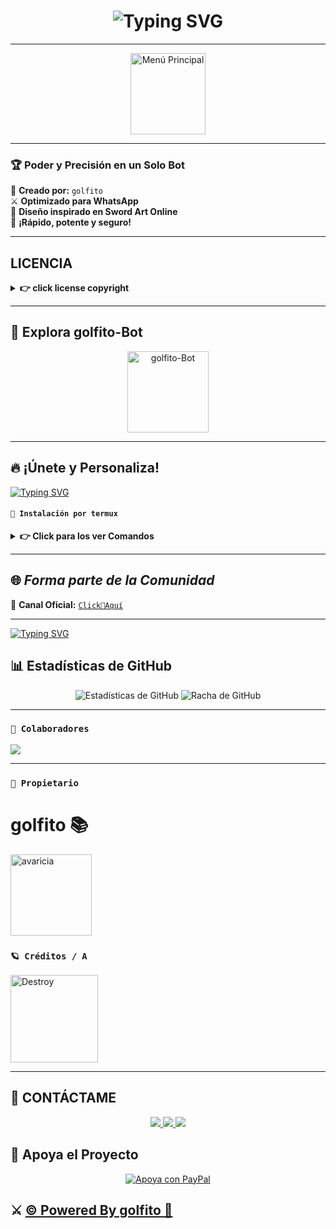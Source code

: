  <h1 align="center">
  <img src="https://readme-typing-svg.herokuapp.com?font=Fira+Code&size=40&pause=500&color=00F7FF&center=true&vCenter=true&width=500&lines=👑+¡HOLA,+SOY+golfito-BOT!+🔥" alt="Typing SVG">
</h1>

---
<p align="center">
  <img src="https://files.catbox.moe/i9m71s.jpg" alt="Menú Principal" 
width="120" height="130" alt="
avaricia"/></a>
</p>  

---

### 🏆 **Poder y Precisión en un Solo Bot**  
📌 **Creado por:** `golfito`  
⚔ **Optimizado para WhatsApp**  
🔮 **Diseño inspirado en Sword Art Online**  
🚀 **¡Rápido, potente y seguro!**  

---

## **LICENCIA** 

<details>
 <summary><b> 👉 click license copyright </b></summary>

**Copyright (c) 2025 golfito (golfito-BOT). Todos los derechos reservados.**

Este repositorio puede ser clonado y usado con fines educativos o personales, siempre que se mantenga el crédito al autor original (golfito) y no se utilice con fines comerciales.

## **Permitido:**
- Clonar este repositorio.
- Modificar el código para uso personal o aprendizaje.
- Compartir forks siempre que no se elimine el crédito original.

## **No permitido:**
- Uso comercial del código sin permiso.
- Eliminar el nombre del autor original.
- Redistribuir versiones modificadas como si fueran originales.

Para uso comercial u otros permisos, contactar a golfito directamente.

Este código se proporciona “tal cual”, sin garantías de ningún tipo.

</details>

---
## 🚀 **Explora golfito-Bot**  
<p align="center">
  <img src="https://files.catbox.moe/91wohc.jpg" alt="golfito-Bot"
width="130" height="130" alt="
avaricia"/></a>
</p>  

---
## 🔥 **¡Únete y Personaliza!**  
<a href="https://github.com/PRIVE-bBot">
  <img src="https://readme-typing-svg.herokuapp.com?font=Fira+Code&duration=4000&pause=1000&color=0099FF&width=435&lines=⚔️+CLONA+EL+REPOSITORIO+⚔️" alt="Typing SVG">
</a> 



#### **`👑 Instalación por termux`**

<details>
 <summary><b> 👉 Click para los ver Comandos</b></summary>

#### **🪄 Instalación manual por termux**
> copie y peguen en termux uno por uno 
```bash
termux-setup-storage
```

```bash
apt update && apt upgrade && pkg install -y git nodejs ffmpeg imagemagick yarn
```

```bash
git clone https://github.com/deylinqff/golfito-Bot-MD && cd golfito-Bot-MD
```

```bash
yarn install && npm install
```

```bash
npm start
```
> si despues de poner el numero de WhatsApp, y sale letras en roja no se preocupe es normal 
---

#### **🟢 Activar en caso de detenerse en termux**

Si después de instalar el bot en Termux se detiene (pantalla en blanco, pérdida de conexión a Internet, reinicio del dispositivo), sigue estos pasos:

1. Abre Termux y navega al directorio del bot:
    ```bash
    cd golfito-Bot-MD
    ```

2. Inicia el bot nuevamente:
    ```bash
    npm start
    ```

---

#### **🔥 Obtener otro codigo qr en termux**

Si después de instalar el bot en Termux y iniciar la session del bot (el numero se va a soporte, se cierra la conexión o demorastes al conectar), sigue estos pasos:

1. Abre Termux y navega al directorio del bot:
    ```bash
    cd golfito-Bot-MD
    ```

2. Elimina la carpeta MiniSession:
    ```bash
    rm -rf kiritoSession
    ```

3. Inicia el bot nuevamente:
    ```bash
    npm start
    ```

---

### **😼 Para activar 24/7 (termux)**

> comando para obtener la bot 24/7 en termux

```bash
npm i -g pm2 && pm2 start index.js && pm2 save && pm2 logs
```

---

</details>

---


## 🌐 ***Forma parte de la Comunidad*** 

💬 **Canal Oficial:** [`Click👑Aquí`](https://whatsapp.com/channel/0029VaqWErrKGGGQZ91utK1k)  

---

[![Typing SVG](https://readme-typing-svg.demolab.com?font=Fira+Code&pause=400&color=00CCFF&lines=✨+Espero+que+disfrutes+este+repositorio;💙+Creado+con+dedicación;⚔️+By+Mr.|golfito+🌠🚀)](https://git.io/typing-svg)  

## 📊 **Estadísticas de GitHub**

<p align="center">
  <img src="https://github-readme-stats.vercel.app/api?username=deylinqff&repo=Kirito-Bot-MD&show_icons=true&theme=radical&hide_border=true" alt="Estadísticas de GitHub">
  <img src="https://github-readme-streak-stats.herokuapp.com/?user=deylinqff&repo=Kirito-Bot-MD&theme=radical&hide_border=true" alt="Racha de GitHub">
</p>

---

### **`🌟 Colaboradores`**
<a href="https://github.com/deylinqff/kirito-Bot-MD/graphs/contributors">
<img src="https://contrib.rocks/image?repo=deylinqff/kirito-Bot-MD" /> 
</a>

---

### **`👑 Propietario`**

<h1>golfito 📚</h1>
<a href="https://github.com/golfito"><img src="https://github.com/golfito.png" width="130" height="130" alt="
avaricia"/></a>


### **`🪐 Créditos / A`**
<a
href="https://github.com/The-King-Destroy"><img src="https://github.com/The-King-Destroy.png" width="140" height="140" alt="Destroy"/></a>

---

## 👑 **CONTÁCTAME**

<p align="center">
  <a href="https://github.com/golfito">
    <img src="https://img.shields.io/badge/GitHub-PRIVE-Bot-181717?style=for-the-badge&logo=github">
  </a>
  <a href="https://wa.me/message/V5OG4S5WTJYXJ1">
    <img src="https://img.shields.io/badge/WhatsApp-Contactar-25D366?style=for-the-badge&logo=whatsapp">
  </a>
  <a href="mailto:golfitomartinez0@gmail.com">
    <img src="https://img.shields.io/badge/Email-Enviame%20un%20un%20correo-EA4335?style=for-the-badge&logo=gmail">
  </a>
</p>

## 🎯 **Apoya el Proyecto**

<p align="center">
  <a href="https://www.paypal.me/golfitomartinez">
    <img src="https://img.shields.io/badge/Apoya a golfito en PayPal-000000?style=for-the-badge&logo=paypal&logoColor=white" alt="Apoya con PayPal" />
  </a>
</p>

## ⚔️ [© Powered By golfito 👑](https://wa.me/message/V5OG4S5WTJYXJ1)
